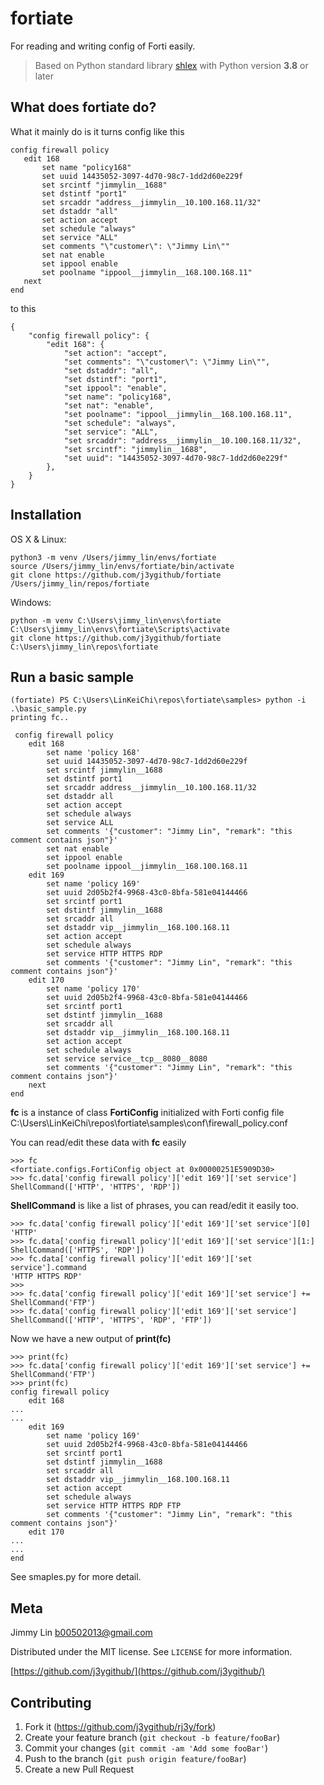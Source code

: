# fortiate
For reading and writing config of Forti easily.

> Based on Python standard library <a href="https://docs.python.org/3/library/shlex.html">shlex</a> with Python version **3.8** or later

## What does fortiate do?
 What it mainly do is it turns config like this
 ```
config firewall policy
    edit 168
        set name "policy168"
        set uuid 14435052-3097-4d70-98c7-1dd2d60e229f
        set srcintf "jimmylin__1688"
        set dstintf "port1"
        set srcaddr "address__jimmylin__10.100.168.11/32"
        set dstaddr "all"
        set action accept
        set schedule "always"
        set service "ALL"
        set comments "\"customer\": \"Jimmy Lin\""
        set nat enable
        set ippool enable
        set poolname "ippool__jimmylin__168.100.168.11"
    next
end
```
to this
```
{
    "config firewall policy": {
        "edit 168": {
            "set action": "accept",
            "set comments": "\"customer\": \"Jimmy Lin\"",
            "set dstaddr": "all",
            "set dstintf": "port1",
            "set ippool": "enable",
            "set name": "policy168",
            "set nat": "enable",
            "set poolname": "ippool__jimmylin__168.100.168.11",
            "set schedule": "always",
            "set service": "ALL",
            "set srcaddr": "address__jimmylin__10.100.168.11/32",
            "set srcintf": "jimmylin__1688",
            "set uuid": "14435052-3097-4d70-98c7-1dd2d60e229f"
        },
    }
}
```

## Installation

OS X & Linux:

```
python3 -m venv /Users/jimmy_lin/envs/fortiate
source /Users/jimmy_lin/envs/fortiate/bin/activate
git clone https://github.com/j3ygithub/fortiate /Users/jimmy_lin/repos/fortiate
```

Windows:

```
python -m venv C:\Users\jimmy_lin\envs\fortiate
C:\Users\jimmy_lin\envs\fortiate\Scripts\activate
git clone https://github.com/j3ygithub/fortiate C:\Users\jimmy_lin\repos\fortiate
```

## Run a basic sample

```
(fortiate) PS C:\Users\LinKeiChi\repos\fortiate\samples> python -i .\basic_sample.py
printing fc..

 config firewall policy
    edit 168
        set name 'policy 168'
        set uuid 14435052-3097-4d70-98c7-1dd2d60e229f
        set srcintf jimmylin__1688
        set dstintf port1
        set srcaddr address__jimmylin__10.100.168.11/32
        set dstaddr all
        set action accept
        set schedule always
        set service ALL
        set comments '{"customer": "Jimmy Lin", "remark": "this comment contains json"}'
        set nat enable
        set ippool enable
        set poolname ippool__jimmylin__168.100.168.11
    edit 169
        set name 'policy 169'
        set uuid 2d05b2f4-9968-43c0-8bfa-581e04144466
        set srcintf port1
        set dstintf jimmylin__1688
        set srcaddr all
        set dstaddr vip__jimmylin__168.100.168.11
        set action accept
        set schedule always
        set service HTTP HTTPS RDP
        set comments '{"customer": "Jimmy Lin", "remark": "this comment contains json"}'
    edit 170
        set name 'policy 170'
        set uuid 2d05b2f4-9968-43c0-8bfa-581e04144466
        set srcintf port1
        set dstintf jimmylin__1688
        set srcaddr all
        set dstaddr vip__jimmylin__168.100.168.11
        set action accept
        set schedule always
        set service service__tcp__8080__8080
        set comments '{"customer": "Jimmy Lin", "remark": "this comment contains json"}'
    next
end

```

**fc** is a instance of class **FortiConfig** initialized with Forti config file C:\Users\LinKeiChi\repos\fortiate\samples\conf\firewall_policy.conf

You can read/edit these data with **fc** easily

```
>>> fc
<fortiate.configs.FortiConfig object at 0x00000251E5909D30>
>>> fc.data['config firewall policy']['edit 169']['set service']
ShellCommand(['HTTP', 'HTTPS', 'RDP'])
```

**ShellCommand** is like a list of phrases, you can read/edit it easily too.

```
>>> fc.data['config firewall policy']['edit 169']['set service'][0]
'HTTP'
>>> fc.data['config firewall policy']['edit 169']['set service'][1:]
ShellCommand(['HTTPS', 'RDP'])
>>> fc.data['config firewall policy']['edit 169']['set service'].command
'HTTP HTTPS RDP'
>>> 
>>> fc.data['config firewall policy']['edit 169']['set service'] += ShellCommand('FTP')
>>> fc.data['config firewall policy']['edit 169']['set service']
ShellCommand(['HTTP', 'HTTPS', 'RDP', 'FTP'])
```

Now we have a new output of **print(fc)**
```
>>> print(fc)
>>> fc.data['config firewall policy']['edit 169']['set service'] += ShellCommand('FTP')
>>> print(fc)
config firewall policy
    edit 168
...
...
    edit 169
        set name 'policy 169'
        set uuid 2d05b2f4-9968-43c0-8bfa-581e04144466
        set srcintf port1
        set dstintf jimmylin__1688
        set srcaddr all
        set dstaddr vip__jimmylin__168.100.168.11
        set action accept
        set schedule always
        set service HTTP HTTPS RDP FTP
        set comments '{"customer": "Jimmy Lin", "remark": "this comment contains json"}'
    edit 170
...
...
end
```
See smaples.py for more detail.


## Meta

Jimmy Lin <b00502013@gmail.com>

Distributed under the MIT license. See ``LICENSE`` for more information.

[https://github.com/j3ygithub/](https://github.com/j3ygithub/)

## Contributing

1. Fork it (<https://github.com/j3ygithub/rj3y/fork>)
2. Create your feature branch (`git checkout -b feature/fooBar`)
3. Commit your changes (`git commit -am 'Add some fooBar'`)
4. Push to the branch (`git push origin feature/fooBar`)
5. Create a new Pull Request
